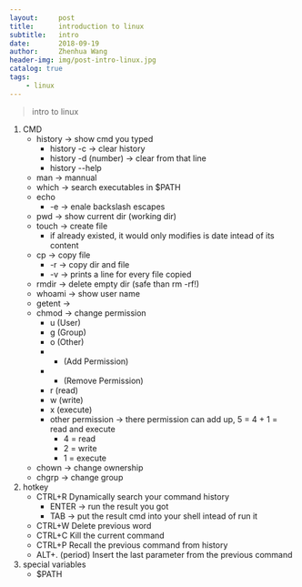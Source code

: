 ```yaml
---
layout:     post
title:      introduction to linux
subtitle:   intro
date:       2018-09-19
author:     Zhenhua Wang
header-img: img/post-intro-linux.jpg
catalog: true
tags:
    - linux
---
```


> intro to linux

1. CMD
    * history -> show cmd you typed
        * history -c -> clear history
        * history -d (number) -> clear from that line
        * history --help
    * man -> mannual  
    * which -> search executables in $PATH
    * echo
        * -e -> enale backslash escapes
    * pwd -> show current dir (working dir)
    * touch -> create file
        * if already existed, it would only modifies is date intead of its content
    * cp -> copy file
        * -r -> copy dir and file
        * -v -> prints a line for every file copied
    * rmdir -> delete empty dir (safe than rm -rf!)
    * whoami -> show user name
    * getent -> 
    * chmod -> change permission
        * u (User)
        * g (Group)
        * o (Other)
        * + (Add Permission)
        * - (Remove Permission)
        * r (read)
        * w (write)
        * x (execute)
        * other permission -> there permission can add up, 5 = 4 + 1 = read and execute
            * 4 = read
            * 2 = write
            * 1 = execute
    * chown -> change ownership
    * chgrp -> change group
2. hotkey
   * CTRL+R            Dynamically search your command history
       * ENTER -> run the result you got
       * TAB -> put the result cmd into your shell intead of run it
   * CTRL+W            Delete previous word
   * CTRL+C            Kill the current command
   * CTRL+P            Recall the previous command from history
   * ALT+. (period)    Insert the last parameter from the previous command
3. special variables
   * $PATH
